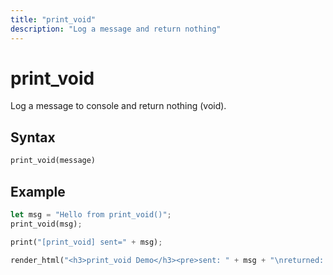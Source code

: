 ```yaml
---
title: "print_void"
description: "Log a message and return nothing"
---
```


# print_void

Log a message to console and return nothing (void).

## Syntax

```rust
print_void(message)
```

## Example

```rust
let msg = "Hello from print_void()";
print_void(msg);

print("[print_void] sent=" + msg);

render_html("<h3>print_void Demo</h3><pre>sent: " + msg + "\nreturned: (void)</pre>");
```
